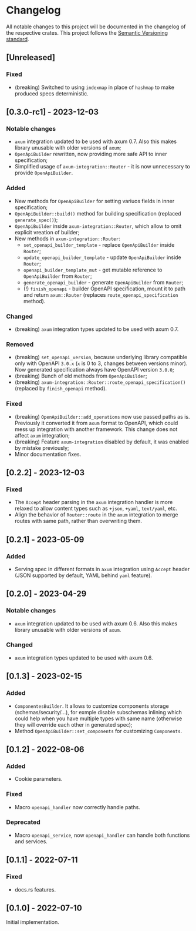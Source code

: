 # Changelog
All notable changes to this project will be documented in the changelog of the respective crates.
This project follows the [Semantic Versioning standard](https://semver.org/).

## [Unreleased]
### Fixed
 - (breaking) Switched to using `indexmap` in place of `hashmap` to make produced specs deterministic.

## [0.3.0-rc1] - 2023-12-03
### Notable changes
 - `axum` integration updated to be used with axum 0.7. Also this makes library unusable with older versions of `axum`;
 - `OpenApiBuilder` rewritten, now providing more safe API to inner specification;
 - Simplified usage of `axum-integration::Router` - it is now unnecessary to provide `OpenApiBuilder`.
 
### Added
 - New methods for `OpenApiBuilder` for setting variuos fields in inner specification;
 - `OpenApiBuilder::build()` method for building specification (replaced `generate_spec()`);
 - `OpenApiBuilder` inside `axum-integration::Router`, which allow to omit explicit vreation of builder;
 - New methods in `axum-integration::Router`:
   - `set_openapi_builder_template` - replace `OpenApiBuilder` inside `Router`;
   - `update_openapi_builder_template` - update `OpenApiBuilder` inside `Router`;
   - `openapi_builder_template_mut` - get mutable reference to `OpenApiBuilder` from `Router`;
   - `generate_openapi_builder` - generate `OpenApiBuilder` from `Router`;
   - (!) `finish_openapi` - builder OpenAPI specification, mount it to path and return `axum::Router` (replaces `route_openapi_specification` method).

### Changed
 - (breaking) `axum` integration types updated to be used with axum 0.7.

### Removed
 - (breaking) `set_openapi_version`, because underlying library compatible only with OpenAPI `3.0.x` (`x` is 0 to 3, changes between versions minor). Now generated specification always have OpenAPI version `3.0.0`;
 - (breaking) Bunch of old methods from `OpenApiBuilder`;
 - (breaking) `axum-integration::Router::route_openapi_specification()` (replaced by `finish_openapi` method).

### Fixed
 - (breaking) `OpenApiBuilder::add_operations` now use passed paths as is. Previously it converted it from `axum` format to OpenAPI, which could mess up integration with another framework. This change does not affect `axum` integration;
 - (breaking) Feature `axum-integration` disabled by default, it was enabled by mistake previously;
 - Minor documentation fixes.
 
 
## [0.2.2] - 2023-12-03
### Fixed
- The `Accept` header parsing in the `axum` integration handler is more relaxed to allow content types such as `+json`, `+yaml`, `text/yaml`, etc.
- Align the behavior of `Router::route` in the `axum` integration to merge routes with same path, rather than overwriting them.


## [0.2.1] - 2023-05-09
### Added
 - Serving spec in different formats in `axum` integration using `Accept` header (JSON supported by default, YAML behind `yaml` feature).


## [0.2.0] - 2023-04-29
### Notable changes
 - `axum` integration updated to be used with axum 0.6. Also this makes library unusable with older versions of `axum`.
 
### Changed
 - `axum` integration types updated to be used with axum 0.6.


## [0.1.3] - 2023-02-15
### Added
 - `ComponentesBuilder`. It allows to customize components storage (schemas/security/...), for exmple disable subschemas inlining which could help when you have multiple types with same name (otherwise they will override each other in generated spec);
 - Method `OpenApiBuilder::set_components` for customizing `Components`.


## [0.1.2] - 2022-08-06
### Added
 - Cookie parameters.

### Fixed
 - Macro `openapi_handler` now correctly handle paths.

### Deprecated
 - Macro `openapi_service`, now `openapi_handler` can handle both functions and services.


## [0.1.1] - 2022-07-11
### Fixed
 - docs.rs features.


## [0.1.0] - 2022-07-10
Initial implementation.
